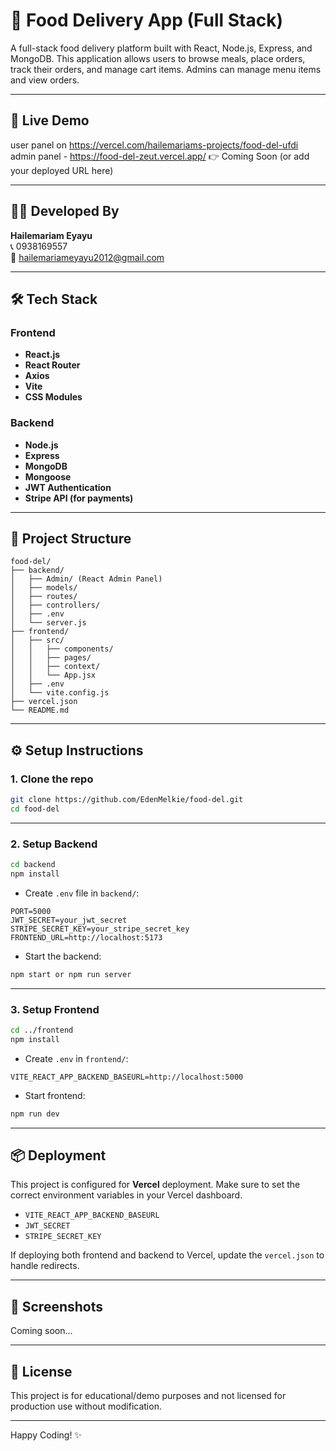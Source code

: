 
# 🍔 Food Delivery App (Full Stack)

A full-stack food delivery platform built with React, Node.js, Express, and MongoDB. This application allows users to browse meals, place orders, track their orders, and manage cart items. Admins can manage menu items and view orders.

---

## 🚀 Live Demo

user panel on https://vercel.com/hailemariams-projects/food-del-ufdi
admin panel - https://food-del-zeut.vercel.app/
👉 Coming Soon (or add your deployed URL here)

---

## 🧑‍💻 Developed By

**Hailemariam Eyayu**  
📞 0938169557  
📧 hailemariameyayu2012@gmail.com

---

## 🛠️ Tech Stack

### Frontend
- **React.js**
- **React Router**
- **Axios**
- **Vite**
- **CSS Modules**

### Backend
- **Node.js**
- **Express**
- **MongoDB**
- **Mongoose**
- **JWT Authentication**
- **Stripe API (for payments)**

---

## 📁 Project Structure

```
food-del/
├── backend/
│   ├── Admin/ (React Admin Panel)
│   ├── models/
│   ├── routes/
│   ├── controllers/
│   ├── .env
│   └── server.js
├── frontend/
│   ├── src/
│   │   ├── components/
│   │   ├── pages/
│   │   ├── context/
│   │   └── App.jsx
│   ├── .env
│   └── vite.config.js
├── vercel.json
└── README.md
```

---

## ⚙️ Setup Instructions

### 1. Clone the repo

```bash
git clone https://github.com/EdenMelkie/food-del.git
cd food-del
```

---

### 2. Setup Backend

```bash
cd backend
npm install
```

- Create `.env` file in `backend/`:
```env
PORT=5000
JWT_SECRET=your_jwt_secret
STRIPE_SECRET_KEY=your_stripe_secret_key
FRONTEND_URL=http://localhost:5173
```

- Start the backend:
```bash
npm start or npm run server
```

---

### 3. Setup Frontend

```bash
cd ../frontend
npm install
```

- Create `.env` in `frontend/`:
```env
VITE_REACT_APP_BACKEND_BASEURL=http://localhost:5000
```

- Start frontend:
```bash
npm run dev
```

---

## 📦 Deployment

This project is configured for **Vercel** deployment. Make sure to set the correct environment variables in your Vercel dashboard.

- `VITE_REACT_APP_BACKEND_BASEURL`
- `JWT_SECRET`
- `STRIPE_SECRET_KEY`

If deploying both frontend and backend to Vercel, update the `vercel.json` to handle redirects.

---

## 📸 Screenshots

Coming soon...

---

## 📄 License

This project is for educational/demo purposes and not licensed for production use without modification.

---

Happy Coding! ✨
